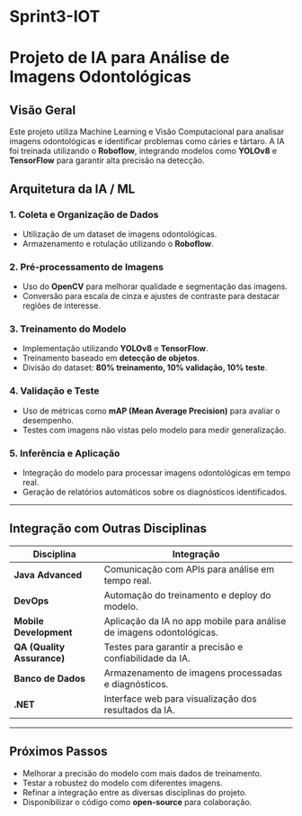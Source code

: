 # Sprint3-IOT
# **Projeto de IA para Análise de Imagens Odontológicas**

## **Visão Geral**
Este projeto utiliza Machine Learning e Visão Computacional para analisar imagens odontológicas e identificar problemas como cáries e tártaro. A IA foi treinada utilizando o **Roboflow**, integrando modelos como **YOLOv8** e **TensorFlow** para garantir alta precisão na detecção.

## **Arquitetura da IA / ML**

### **1. Coleta e Organização de Dados**
- Utilização de um dataset de imagens odontológicas.
- Armazenamento e rotulação utilizando o **Roboflow**.

### **2. Pré-processamento de Imagens**
- Uso do **OpenCV** para melhorar qualidade e segmentação das imagens.
- Conversão para escala de cinza e ajustes de contraste para destacar regiões de interesse.

### **3. Treinamento do Modelo**
- Implementação utilizando **YOLOv8** e **TensorFlow**.
- Treinamento baseado em **detecção de objetos**.
- Divisão do dataset: **80% treinamento, 10% validação, 10% teste**.

### **4. Validação e Teste**
- Uso de métricas como **mAP (Mean Average Precision)** para avaliar o desempenho.
- Testes com imagens não vistas pelo modelo para medir generalização.

### **5. Inferência e Aplicação**
- Integração do modelo para processar imagens odontológicas em tempo real.
- Geração de relatórios automáticos sobre os diagnósticos identificados.

---

## **Integração com Outras Disciplinas**

| **Disciplina**        | **Integração** |
|----------------------|---------------|
| **Java Advanced**   | Comunicação com APIs para análise em tempo real. |
| **DevOps**         | Automação do treinamento e deploy do modelo. |
| **Mobile Development** | Aplicação da IA no app mobile para análise de imagens odontológicas. |
| **QA (Quality Assurance)** | Testes para garantir a precisão e confiabilidade da IA. |
| **Banco de Dados**  | Armazenamento de imagens processadas e diagnósticos. |
| **.NET**           | Interface web para visualização dos resultados da IA. |

---

## **Próximos Passos**
- Melhorar a precisão do modelo com mais dados de treinamento.
- Testar a robustez do modelo com diferentes imagens.
- Refinar a integração entre as diversas disciplinas do projeto.
- Disponibilizar o código como **open-source** para colaboração.

